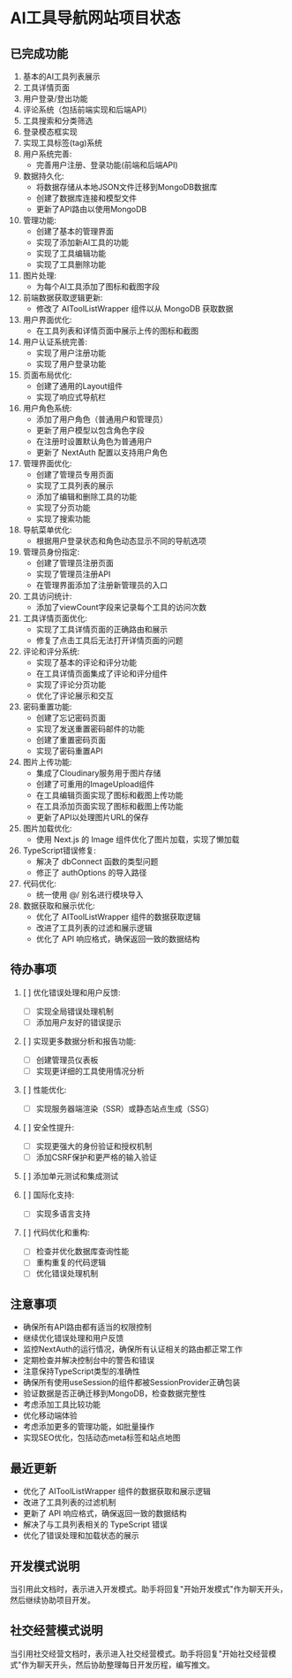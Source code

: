 # AI工具导航网站项目状态

## 已完成功能
1. 基本的AI工具列表展示
2. 工具详情页面
3. 用户登录/登出功能
4. 评论系统（包括前端实现和后端API）
5. 工具搜索和分类筛选
6. 登录模态框实现
7. 实现工具标签(tag)系统
8. 用户系统完善:
   - 完善用户注册、登录功能(前端和后端API)
9. 数据持久化:
   - 将数据存储从本地JSON文件迁移到MongoDB数据库
   - 创建了数据库连接和模型文件
   - 更新了API路由以使用MongoDB
10. 管理功能:
    - 创建了基本的管理界面
    - 实现了添加新AI工具的功能
    - 实现了工具编辑功能
    - 实现了工具删除功能
11. 图片处理:
    - 为每个AI工具添加了图标和截图字段
12. 前端数据获取逻辑更新:
    - 修改了 AIToolListWrapper 组件以从 MongoDB 获取数据
13. 用户界面优化:
    - 在工具列表和详情页面中展示上传的图标和截图
14. 用户认证系统完善:
    - 实现了用户注册功能
    - 实现了用户登录功能
15. 页面布局优化:
    - 创建了通用的Layout组件
    - 实现了响应式导航栏
16. 用户角色系统:
    - 添加了用户角色（普通用户和管理员）
    - 更新了用户模型以包含角色字段
    - 在注册时设置默认角色为普通用户
    - 更新了 NextAuth 配置以支持用户角色
17. 管理界面优化:
    - 创建了管理员专用页面
    - 实现了工具列表的展示
    - 添加了编辑和删除工具的功能
    - 实现了分页功能
    - 实现了搜索功能
18. 导航菜单优化:
    - 根据用户登录状态和角色动态显示不同的导航选项
19. 管理员身份指定:
    - 创建了管理员注册页面
    - 实现了管理员注册API
    - 在管理界面添加了注册新管理员的入口
20. 工具访问统计:
    - 添加了viewCount字段来记录每个工具的访问次数
21. 工具详情页面优化:
    - 实现了工具详情页面的正确路由和展示
    - 修复了点击工具后无法打开详情页面的问题
22. 评论和评分系统:
    - 实现了基本的评论和评分功能
    - 在工具详情页面集成了评论和评分组件
    - 实现了评论分页功能
    - 优化了评论展示和交互
23. 密码重置功能:
    - 创建了忘记密码页面
    - 实现了发送重置密码邮件的功能
    - 创建了重置密码页面
    - 实现了密码重置API
24. 图片上传功能:
    - 集成了Cloudinary服务用于图片存储
    - 创建了可重用的ImageUpload组件
    - 在工具编辑页面实现了图标和截图上传功能
    - 在工具添加页面实现了图标和截图上传功能
    - 更新了API以处理图片URL的保存
25. 图片加载优化:
    - 使用 Next.js 的 Image 组件优化了图片加载，实现了懒加载
26. TypeScript错误修复:
    - 解决了 dbConnect 函数的类型问题
    - 修正了 authOptions 的导入路径
27. 代码优化:
    - 统一使用 @/ 别名进行模块导入
28. 数据获取和展示优化:
    - 优化了 AIToolListWrapper 组件的数据获取逻辑
    - 改进了工具列表的过滤和展示逻辑
    - 优化了 API 响应格式，确保返回一致的数据结构

## 待办事项
1. [ ] 优化错误处理和用户反馈:
   - [ ] 实现全局错误处理机制
   - [ ] 添加用户友好的错误提示

2. [ ] 实现更多数据分析和报告功能:
   - [ ] 创建管理员仪表板
   - [ ] 实现更详细的工具使用情况分析

3. [ ] 性能优化:
   - [ ] 实现服务器端渲染（SSR）或静态站点生成（SSG）

4. [ ] 安全性提升:
   - [ ] 实现更强大的身份验证和授权机制
   - [ ] 添加CSRF保护和更严格的输入验证

5. [ ] 添加单元测试和集成测试

6. [ ] 国际化支持:
   - [ ] 实现多语言支持

7. [ ] 代码优化和重构:
   - [ ] 检查并优化数据库查询性能
   - [ ] 重构重复的代码逻辑
   - [ ] 优化错误处理机制

## 注意事项
- 确保所有API路由都有适当的权限控制
- 继续优化错误处理和用户反馈
- 监控NextAuth的运行情况，确保所有认证相关的路由都正常工作
- 定期检查并解决控制台中的警告和错误
- 注意保持TypeScript类型的准确性
- 确保所有使用useSession的组件都被SessionProvider正确包装
- 验证数据是否正确迁移到MongoDB，检查数据完整性
- 考虑添加工具比较功能
- 优化移动端体验
- 考虑添加更多的管理功能，如批量操作
- 实现SEO优化，包括动态meta标签和站点地图

## 最近更新
- 优化了 AIToolListWrapper 组件的数据获取和展示逻辑
- 改进了工具列表的过滤机制
- 更新了 API 响应格式，确保返回一致的数据结构
- 解决了与工具列表相关的 TypeScript 错误
- 优化了错误处理和加载状态的展示

## 开发模式说明
当引用此文档时，表示进入开发模式。助手将回复"开始开发模式"作为聊天开头，然后继续协助项目开发。

## 社交经营模式说明
当引用社交经营文档时，表示进入社交经营模式。助手将回复"开始社交经营模式"作为聊天开头，然后协助整理每日开发历程，编写推文。
